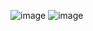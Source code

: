 ![image](https://user-images.githubusercontent.com/77222540/226687639-39577f8a-be93-40bf-9d13-62129fe5e4e3.png)
![image](https://user-images.githubusercontent.com/77222540/226687705-7e143dfe-7934-4288-9537-26e382b08440.png)

